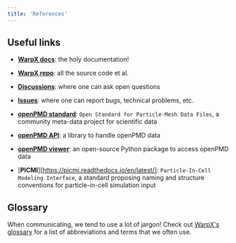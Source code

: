 ```yaml
---
title: 'References'
---
```


## Useful links

* [**WarpX docs**](https://warpx.readthedocs.io/en/latest/): the holy documentation!  

* [**WarpX repo**](https://github.com/BLAST-WarpX/warpx): all the source code et al.

* [**Discussions**](https://github.com/BLAST-WarpX/warpx/discussions): where one can ask open questions

* [**Issues**](https://github.com/BLAST-WarpX/warpx/issues): where one can report bugs, technical problems, etc. 

* [**openPMD standard**](https://www.openpmd.org/): `Open Standard for Particle-Mesh Data Files`, a community meta-data project for scientific data

* [**openPMD API**](https://openpmd-api.readthedocs.io): a library to handle openPMD data

* [**openPMD viewer**](https://openpmd-viewer.readthedocs.io/): an open-source Python package to access openPMD data

* [**PICMI**][https://picmi.readthedocs.io/en/latest/]: `Particle-In-Cell Modeling Interface`, a standard proposing naming and structure conventions for particle-in-cell simulation input


## Glossary

When communicating, we tend to use a lot of jargon!
Check out [WarpX's glossary](https://warpx.readthedocs.io/en/latest/glossary.html) for a list of abbreviations and terms that we often use.

